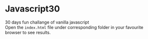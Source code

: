 # Javascript30
 30 days fun challange of vanilla javascript  
 Open the `index.html` file under corresponding folder in your favourite browser to see results.
